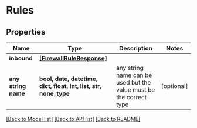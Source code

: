 # Rules


## Properties
Name | Type | Description | Notes
------------ | ------------- | ------------- | -------------
**inbound** | [**[FirewallRuleResponse]**](FirewallRuleResponse.md) |  | 
**any string name** | **bool, date, datetime, dict, float, int, list, str, none_type** | any string name can be used but the value must be the correct type | [optional]

[[Back to Model list]](../README.md#documentation-for-models) [[Back to API list]](../README.md#documentation-for-api-endpoints) [[Back to README]](../README.md)


